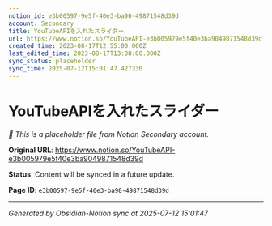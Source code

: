 ```yaml
---
notion_id: e3b00597-9e5f-40e3-ba90-49871548d39d
account: Secondary
title: YouTubeAPIを入れたスライダー
url: https://www.notion.so/YouTubeAPI-e3b005979e5f40e3ba9049871548d39d
created_time: 2023-08-17T12:55:00.000Z
last_edited_time: 2023-08-17T13:08:00.000Z
sync_status: placeholder
sync_time: 2025-07-12T15:01:47.427330
---
```


# YouTubeAPIを入れたスライダー

*🔄 This is a placeholder file from Notion Secondary account.*

**Original URL**: https://www.notion.so/YouTubeAPI-e3b005979e5f40e3ba9049871548d39d

**Status**: Content will be synced in a future update.

**Page ID**: `e3b00597-9e5f-40e3-ba90-49871548d39d`

---

*Generated by Obsidian-Notion sync at 2025-07-12 15:01:47*
